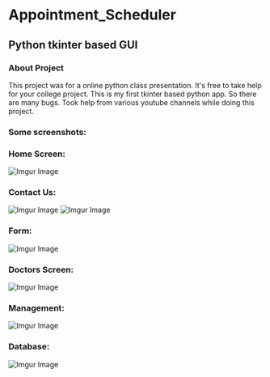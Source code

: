 # Appointment_Scheduler
## Python tkinter based GUI
### About Project
This project was for a online python class presentation. It's free to take help for your college project.
This is my first tkinter based python app. So there are many bugs. Took help from various youtube channels while doing this project.

### Some screenshots:
### Home Screen:
![Imgur Image](https://imgur.com/3VjZZv1.jpg)
### Contact Us:
![Imgur Image](https://imgur.com/Cw6wgKW.jpg)
![Imgur Image](https://imgur.com/EDA4Eih.jpg)
### Form:
![Imgur Image](https://imgur.com/CDXNn43.jpg)
### Doctors Screen:
![Imgur Image](https://imgur.com/MzLChVo.jpg)
### Management:
![Imgur Image](https://imgur.com/6nLGQec.jpg)
### Database:
![Imgur Image](https://imgur.com/8XX3qO0.jpg)

